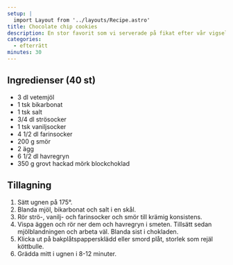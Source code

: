 ```yaml
---
setup: |
  import Layout from '../layouts/Recipe.astro'
title: Chocolate chip cookies
description: En stor favorit som vi serverade på fikat efter vår vigsel.
categories:
  - efterrätt
minutes: 30
---
```


## Ingredienser (40 st)

- 3 dl vetemjöl
- 1 tsk bikarbonat
- 1 tsk salt
- 3/4 dl strösocker
- 1 tsk vaniljsocker
- 4 1/2 dl farinsocker
- 200 g smör
- 2 ägg
- 6 1/2 dl havregryn
- 350 g grovt hackad mörk blockchoklad

## Tillagning

1. Sätt ugnen på 175°.
1. Blanda mjöl, bikarbonat och salt i en skål.
1. Rör strö-, vanilj- och farinsocker och smör till krämig konsistens.
1. Vispa äggen och rör ner dem och havregryn i smeten. Tillsätt sedan mjölblandningen och arbeta väl. Blanda sist i chokladen.
1. Klicka ut på bakplåtspappersklädd eller smord plåt, storlek som rejäl köttbulle.
1. Grädda mitt i ugnen i 8-12 minuter.
